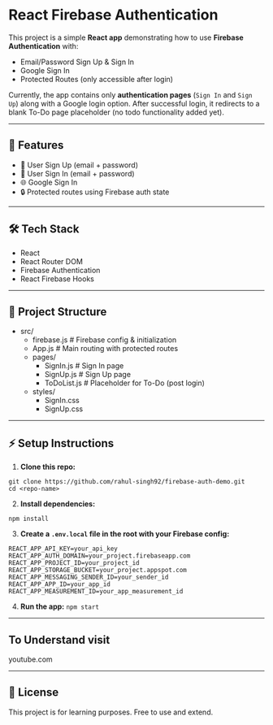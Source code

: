 # React Firebase Authentication

This project is a simple **React app** demonstrating how to use **Firebase Authentication** with:
- Email/Password Sign Up & Sign In
- Google Sign In
- Protected Routes (only accessible after login)

Currently, the app contains only **authentication pages** (`Sign In` and `Sign Up`) along with a Google login option. After successful login, it redirects to a blank To-Do page placeholder (no todo functionality added yet).

---

## 🚀 Features

- 🔑 User Sign Up (email + password)
- 🔐 User Sign In (email + password)  
- 🌐 Google Sign In
- 🔒 Protected routes using Firebase auth state

---

## 🛠️ Tech Stack

- React  
- React Router DOM  
- Firebase Authentication  
- React Firebase Hooks  

---

## 📂 Project Structure

- src/
  - firebase.js # Firebase config & initialization
  - App.js # Main routing with protected routes
  - pages/
    - SignIn.js # Sign In page
    - SignUp.js # Sign Up page
    - ToDoList.js # Placeholder for To-Do (post login)
  - styles/
    - SignIn.css
    - SignUp.css


---

## ⚡ Setup Instructions

1. **Clone this repo:**
```
git clone https://github.com/rahul-singh92/firebase-auth-demo.git
cd <repo-name>
```

2. **Install dependencies:**
```
npm install
```

3. **Create a `.env.local` file in the root with your Firebase config:**
```
REACT_APP_API_KEY=your_api_key
REACT_APP_AUTH_DOMAIN=your_project.firebaseapp.com
REACT_APP_PROJECT_ID=your_project_id
REACT_APP_STORAGE_BUCKET=your_project.appspot.com
REACT_APP_MESSAGING_SENDER_ID=your_sender_id
REACT_APP_APP_ID=your_app_id
REACT_APP_MEASUREMENT_ID=your_app_measurement_id
```

4. **Run the app:**
```npm start```

---
## To Understand visit
youtube.com

---

## 📜 License

This project is for learning purposes. Free to use and extend.
